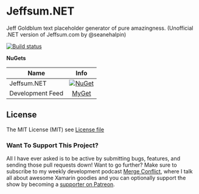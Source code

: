 # Jeffsum.NET

Jeff Goldblum text placeholder generator of pure amazingness. (Unofficial .NET version of Jeffsum.com by @seanehalpin)


[![Build status](https://dev.azure.com/jamesmontemagno/Jeffsum/_apis/build/status/Jeffsum-CI)](https://dev.azure.com/jamesmontemagno/Jeffsum/_build/latest?definitionId=28)

**NuGets**

|Name|Info|
| ------------------- | :------------------: |
|Jeffsum.NET|[![NuGet](https://img.shields.io/nuget/v/Jeffsum.svg?label=NuGet)](https://www.nuget.org/packages/Jeffsum/)|
|Development Feed|[MyGet](https://www.myget.org/F/jeffsum/api/v3/index.json)|


## License
The MIT License (MIT) see [License file](LICENSE)

### Want To Support This Project?
All I have ever asked is to be active by submitting bugs, features, and sending those pull requests down! Want to go further? Make sure to subscribe to my weekly development podcast [Merge Conflict](http://mergeconflict.fm), where I talk all about awesome Xamarin goodies and you can optionally support the show by becoming a [supporter on Patreon](https://www.patreon.com/mergeconflictfm).
